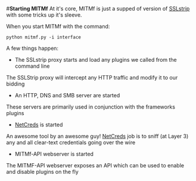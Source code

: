 #**Starting MITMf**
At it's core, MITMf is just a supped of version of [SSLstrip](https://github.com/moxie0/sslstrip) with some tricks up it's sleeve.

When you start MITMf with the command: 
```
python mitmf.py -i interface
```

A few things happen:
- The SSLstrip proxy starts and load any plugins we called from the command line

The SSLStrip proxy will intercept any HTTP traffic and modify it to our bidding
 
- An HTTP, DNS and SMB server are started

These servers are primarily used in conjunction with the frameworks plugins
 
- [NetCreds](https://github.com/DanMcInerney/net-creds) is started

An awesome tool by an awesome guy! [NetCreds](https://github.com/DanMcInerney/net-creds) job is to sniff (at Layer 3) any and all clear-text credentials going over the wire

- MITMf-API webserver is started

The MITMF-API webserver exposes an API which can be used to enable and disable plugins on the fly

